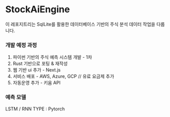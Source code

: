 # StockAiEngine

이 레포지트리는 SqlLite를 활용한 데이터베이스 기반의 주식 분석 데이터 작업을 다룹니다.  

### 개발 예정 과정
1. 파이썬 기반의 주식 예측 시스템 개발 - 1차
2. Rust 기반으로 포팅 & 재작성  
3. 웹 기반 ui 추가 - Next.js 
4. 서비스 배포 - AWS, Azure, GCP // 유료 요금제 추가  
5. 자동운영 추가 - 키움 API

### 예측 모델
LSTM / RNN
TYPE : Pytorch